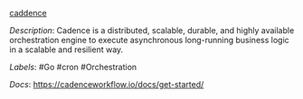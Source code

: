 [caddence](https://github.com/uber/cadence)

*Description*: Cadence is a distributed, scalable, durable, and highly available orchestration engine to execute asynchronous long-running business logic in a scalable and resilient way.

*Labels*: #Go #cron #Orchestration

*Docs*: https://cadenceworkflow.io/docs/get-started/
